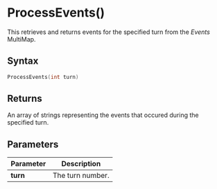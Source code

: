 # ProcessEvents()
This retrieves and returns events for the specified turn from the *Events* MultiMap.  

## Syntax
```cpp
ProcessEvents(int turn)
```

## Returns
An array of strings representing the events that occured during the specified turn.  

## Parameters
|Parameter  |Description        |
|-----------|-------------------|
|**turn**   |The turn number.   |